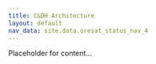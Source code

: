 ```yaml
---
title: C&DH Architecture
layout: default
nav_data: site.data.oresat_status_nav_4
---
```



Placeholder for content...
